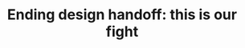 ---
layout: bookmark
title: 'Ending design handoff: this is our fight'
tags:
  - Bookmarks
  - Design
  - Building websites
  - Development
created: '2023-06-22T07:58:30.096Z'
link: https://uxdesign.cc/ending-design-handoff-this-is-our-fight-b376d2b58e4a
id: 595425706
excerpt: >-
  If we, as designers, don’t fight to end the design handoff sh** show, then who
  will?
image: https://miro.medium.com/v2/resize:fit:1200/1*q_1nFzxt2f68wzjd_DnDFg.png
highlights:
  - >-
    unnecessary rework of both design and code is nearly guaranteed, and the
    monetary costs are high. The Dev Ops Research & Assessment Group calculates
    that for a medium-sized business at a medium level of technical performance,
    upwards of 37.8M is lost to unnecessary rework each year.
  - >-
    Forrester Research quantified how much cheaper it is to find and fix
    problems earlier in the build process, with costs 30 times higher if fixes
    happen after work ships.
  - >-
    starting with a Double Diamond design process, then shifting to the build
    phase with iterative engineering sprints:In No Handoff, discovery, and
    development phases happen in iterations with the involvement of an
    interdisciplinary team:Discovery is not conducted solely by the UX and
    Design team, nor compressed into a single sprint. It takes place in cycles
    as the team tests the prototype with users and gains more
    insights.Definition is when decisions are made on what to prioritize, and
    what to work on next. Basing these decisions on the latest rounds of
    feedback further reduces risk.During Develop/Deliver stages, both design and
    functionality emerge side by side, informing one another. In this way,
    designers avoid specifying needlessly expensive directions or components or
    designing things in detail that don’t have value or won't be built.
    Engineers avoid building functionality ahead of validated business needs,
    and also avoid unnecessary rework due to unexpected redesigns.
  - >-
    This iterative process clearly reduces risk, but other benefits are more
    surprising.Teams develop a shared vocabulary, tooling, and cadence, closing
    the gap between engineering and product.The voice of the end user is
    elevated; design and function co-emerge based on real usability needs.
    Traditional project handoff precludes the possibility of continuous
    listening, while the No Handoff Method is built around it.Designers are
    working directly on the product design, not on throwaway
    artifacts.Onboarding is happening continuously with end users during
    frequent testing phases. This further reduces the risk of users (or other
    stakeholders) unexpectedly rejecting the end results.Iteration and frequent
    user testing can give Marketing and Sales teams invaluable insights in
    advance of releases.An atmosphere of trust is built as developers and
    designers become comfortable openly sharing work earlier in the ideation
    phase without fear of reprisal for mistakes or imperfections.Leadership and
    end-users trust that they are being heard, too, because they see and
    experience the results of their feedback in future iterations.Trust allows
    teams to develop a culture of learning, continuously improving the product.
---